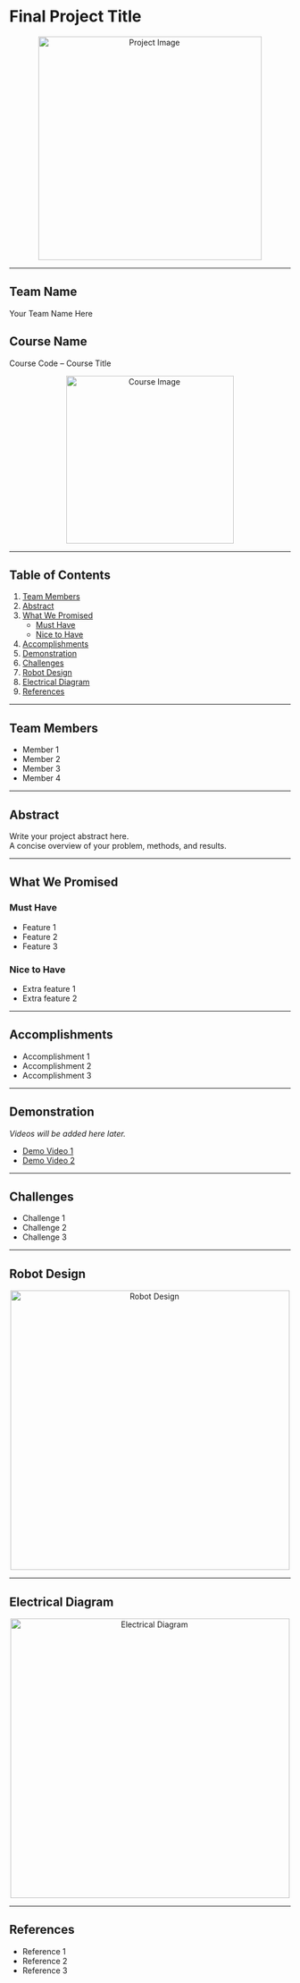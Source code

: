 # Final Project Title

<p align="center">
  <img src="path/to/image.png" alt="Project Image" width="400"/>
</p>

---

## Team Name
Your Team Name Here

## Course Name
Course Code – Course Title

<p align="center">
  <img src="path/to/image.png" alt="Course Image" width="300"/>
</p>

---

## Table of Contents
1. [Team Members](#team-members)
2. [Abstract](#abstract)
3. [What We Promised](#what-we-promised)
   - [Must Have](#must-have)
   - [Nice to Have](#nice-to-have)
4. [Accomplishments](#accomplishments)
5. [Demonstration](#demonstration)
6. [Challenges](#challenges)
7. [Robot Design](#robot-design)
8. [Electrical Diagram](#electrical-diagram)
9. [References](#references)

---

## Team Members
- Member 1  
- Member 2  
- Member 3  
- Member 4  

---

## Abstract
Write your project abstract here.  
A concise overview of your problem, methods, and results.

---

## What We Promised

### Must Have
- Feature 1  
- Feature 2  
- Feature 3  

### Nice to Have
- Extra feature 1  
- Extra feature 2  

---

## Accomplishments
- Accomplishment 1  
- Accomplishment 2  
- Accomplishment 3  

---

## Demonstration
*Videos will be added here later.*  

- [Demo Video 1](#)  
- [Demo Video 2](#)  

---

## Challenges
- Challenge 1  
- Challenge 2  
- Challenge 3  

---

## Robot Design

<p align="center">
  <img src="path/to/robot_design.png" alt="Robot Design" width="500"/>
</p>

---

## Electrical Diagram

<p align="center">
  <img src="path/to/electrical_diagram.png" alt="Electrical Diagram" width="500"/>
</p>

---

## References
- Reference 1  
- Reference 2  
- Reference 3  

